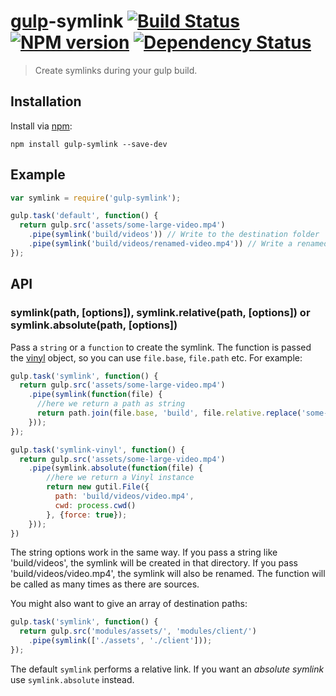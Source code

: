 # [gulp](https://github.com/gulpjs/gulp)-symlink [![Build Status](https://travis-ci.org/ben-eb/gulp-symlink.svg?branch=master)](https://travis-ci.org/ben-eb/gulp-symlink) [![NPM version](https://badge.fury.io/js/gulp-symlink.svg)](http://badge.fury.io/js/gulp-symlink) [![Dependency Status](https://gemnasium.com/ben-eb/gulp-symlink.svg)](https://gemnasium.com/ben-eb/gulp-symlink)

> Create symlinks during your gulp build.

## Installation

Install via [npm](https://npmjs.org/package/gulp-symlink):

```
npm install gulp-symlink --save-dev
```

## Example

```js
var symlink = require('gulp-symlink');

gulp.task('default', function() {
  return gulp.src('assets/some-large-video.mp4')
    .pipe(symlink('build/videos')) // Write to the destination folder
    .pipe(symlink('build/videos/renamed-video.mp4')) // Write a renamed symlink to the destination folder
});
```

## API

### symlink(path, [options]), symlink.relative(path, [options]) or symlink.absolute(path, [options])

Pass a `string` or a `function` to create the symlink.
The function is passed the [vinyl](https://github.com/wearefractal/vinyl) object, so you can use `file.base`, `file.path` etc.
For example:

```js
gulp.task('symlink', function() {
  return gulp.src('assets/some-large-video.mp4')
    .pipe(symlink(function(file) {
      //here we return a path as string
      return path.join(file.base, 'build', file.relative.replace('some-large', ''));
    }));
});

gulp.task('symlink-vinyl', function() {
  return gulp.src('assets/some-large-video.mp4')
    .pipe(symlink.absolute(function(file) {
        //here we return a Vinyl instance
        return new gutil.File({
          path: 'build/videos/video.mp4',
          cwd: process.cwd()
        }, {force: true});
    }));
})
```

The string options work in the same way. If you pass a string like 'build/videos', the symlink will be created in that directory. If you pass 'build/videos/video.mp4', the symlink will also be renamed.
The function will be called as many times as there are sources.

You might also want to give an array of destination paths:

```js
gulp.task('symlink', function() {
  return gulp.src('modules/assets/', 'modules/client/')
    .pipe(symlink(['./assets', './client']));
});
```

The default `symlink` performs a relative link. If you want an *absolute symlink* use `symlink.absolute` instead.
